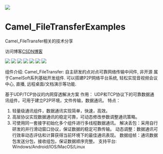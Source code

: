 ﻿
![](https://github.com/zhengtianzuo/Camel_FileTransferExamples/blob/master/Camel_FileTransferExamples.jpg?raw=true)

# Camel_FileTransferExamples
 Camel_FileTransfer相关的技术分享

访问博客[CSDN博客](http://blog.csdn.net/zhengtianzuo06)

![](https://img.shields.io/badge/%E7%89%88%E6%9D%83%E8%AE%B8%E5%8F%AF-MIT-orange.svg)
![](https://img.shields.io/badge/Qt-5.9-blue.svg)
![](https://img.shields.io/badge/VS-2015-blue.svg)
![](https://img.shields.io/badge/QtQuick-2.0-blue.svg)
![](https://img.shields.io/badge/Camel_FileTransfer-1.0.0.0-blue.svg)
![](https://img.shields.io/badge/%E7%89%88%E6%9C%AC-1.0.0.0-blue.svg)
![](https://img.shields.io/badge/%E7%BC%96%E8%AF%91-%E6%88%90%E5%8A%9F-brightgreen.svg)


组件介绍:
Camel_FileTransfer: 自主研发的点对点可靠网络传输中间件, 非开源 属于CamelSoft系列基础开发组件.
可以搭建P2P网络平台系统, 轻松实现音视频会议中心, 直播, 远程桌面/文档演示等功能.

基于UDP/TCP协议的内网穿透解决方案
作用： UDP和TCP协议下的可靠数据通讯组件，可用于建立P2P环境，文件传输，数据通讯。
特点： 
1. 轻量级通讯组件，数据通讯实现简单，快速，高效。
2. 高层协议实现数据通讯的稳定可靠，可动态修改参数调整通讯策略。
3. 可使用同一套接字初始化多个组件进行多线程数据通讯。
解决丢包：采用自行研发的并行滑动窗口协议，保证数据的稳定可靠传输。
动态调整：数据通讯可行效率动态评估和计算获得当前环境下的最佳通讯表现。
数据组帧：通讯数据包发送分包，接收组包，保证数据顺序完整。 
支持平台: Windows/Android/IOS/MacOS/Linux




